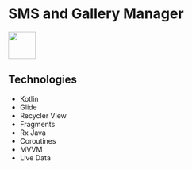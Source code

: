 # SMS and Gallery Manager

<img src='https://drive.google.com/file/d/15MPZXEYMlZ8orZAko3Eq5LUF-vPiboqd/view?usp=sharing' height="55px" />





## Technologies
* Kotlin
* Glide
* Recycler View
* Fragments
* Rx Java
* Coroutines
* MVVM
* Live Data




